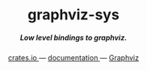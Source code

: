 <h1 align="center">graphviz-sys</h1>

<h5 align="center">Low level bindings to graphviz.</h5>

<div align="center">
  <a href="https://crates.io/crates/graphviz-sys">
    crates.io
  </a>
  —
  <a href="https://docs.rs/graphviz-sys/latest/graphviz_sys/">
    documentation
  </a>
  —
  <a href="http://www.graphviz.org/">
    Graphviz
  </a>
</div>

<br />
